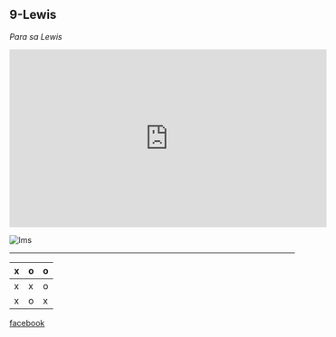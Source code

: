 ## 9-Lewis
*Para sa Lewis*

<iframe width="560" height="315" src="https://www.youtube.com/embed/qHZiIxprsrs?si=yCTdGF1R2vvtjOeH" title="YouTube video player" frameborder="0" allow="accelerometer; autoplay; clipboard-write; encrypted-media; gyroscope; picture-in-picture; web-share" allowfullscreen></iframe>

![lms](https://jhs.adnu.edu.ph/pluginfile.php/1/theme_remui/section_html/942325426/welcomebg.png)

---

| x | o | o |
|---|---|---|
| x | x | o |
| x | o | x |

[facebook](https://www.facebook.com/)
